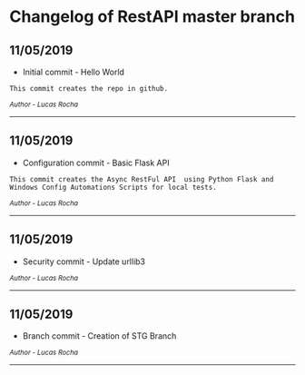 # Changelog of RestAPI master branch

## 11/05/2019

* Initial commit - Hello World

`
This commit creates the repo in github.
`

<sup>*Author - Lucas Rocha*</sup>

----

## 11/05/2019

* Configuration commit - Basic Flask API

`
This commit creates the Async RestFul API 
using Python Flask and Windows Config Automations Scripts for local tests.
`

<sup>*Author - Lucas Rocha*</sup>

----

## 11/05/2019

* Security commit - Update urllib3


<sup>*Author - Lucas Rocha*</sup>

----

## 11/05/2019

* Branch commit - Creation of STG Branch


<sup>*Author - Lucas Rocha*</sup>

----